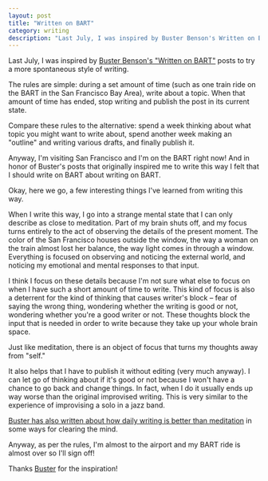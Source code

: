 ```yaml
---
layout: post
title: "Written on BART"
category: writing
description: "Last July, I was inspired by Buster Benson's Written on BART posts to try a more spontaneous style of writing."
---
```


Last July, I was inspired by [Buster Benson's "Written on BART"](https://writtenonbart.com) posts to try a more spontaneous style of writing.

The rules are simple: during a set amount of time (such as one train ride on the BART in the San Francisco Bay Area), write about a topic. When that amount of time has ended, stop writing and publish the post in its current state.

Compare these rules to the alternative: spend a week thinking about what topic you might want to write about, spend another week making an "outline" and writing various drafts, and finally publish it.

Anyway, I'm visiting San Francisco and I'm on the BART right now! And in honor of Buster's posts that originally inspired me to write this way I felt that I should write on BART about writing on BART.

Okay, here we go, a few interesting things I've learned from writing this way.

When I write this way, I go into a strange mental state that I can only describe as close to meditation. Part of my brain shuts off, and my focus turns entirely to the act of observing the details of the present moment. The color of the San Francisco houses outside the window, the way a woman on the train almost lost her balance, the way light comes in through a window. Everything is focused on observing and noticing the external world, and noticing my emotional and mental responses to that input.

I think I focus on these details because I'm not sure what else to focus on when I have such a short amount of time to write. This kind of focus is also a deterrent for the kind of thinking that causes writer's block – fear of saying the wrong thing, wondering whether the writing is good or not, wondering whether you're a good writer or not. These thoughts block the input that is needed in order to write because they take up your whole brain space.

Just like meditation, there is an object of focus that turns my thoughts away from "self."

It also helps that I have to publish it without editing (very much anyway). I can let go of thinking about if it's good or not because I won't have a chance to go back and change things. In fact, when I do it usually ends up way worse than the original improvised writing. This is very similar to the experience of improvising a solo in a jazz band.

[Buster has also written about how daily writing is better than meditation](https://medium.com/better-humans/better-than-meditation-12532d29f6cd#.wovw99t7p) in some ways for clearing the mind.

Anyway, as per the rules, I'm almost to the airport and my BART ride is almost over so I'll sign off!

Thanks [Buster](http://twitter.com/buster) for the inspiration!
